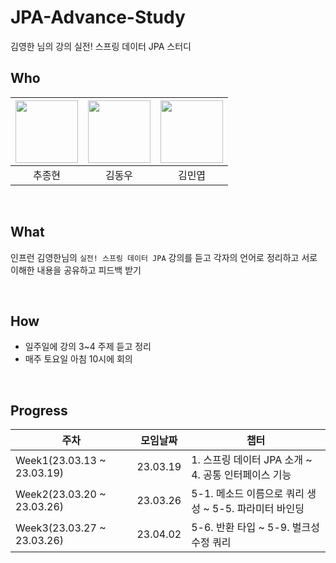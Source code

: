# JPA-Advance-Study
김영한 님의 강의 실전! 스프링 데이터 JPA 스터디

## Who

| [<img src="https://avatars.githubusercontent.com/jonghyunhub" width="100">](https://github.com/jonghyunhub) | [<img src="https://avatars.githubusercontent.com/wellbeing-dough" width="100">](https://github.com/wellbeing-dough) | [<img src="https://avatars.githubusercontent.com/alsduq1117" width="100">](https://github.com/alsduq1117) |
| :---------------------------------------------------------------------------------------------------: | :-----------------------------------------------------------------------------------------------------: | :-----------------------------------------------------------------------------------------------------: |
|                                                추종현                                                 |                                                 김동우                                                  |                                                김민엽                                                 

<br />

## What

인프런 김영한님의  `실전! 스프링 데이터 JPA` 강의를 듣고 각자의 언어로 정리하고 서로이해한 내용을 공유하고 피드백 받기

<br />

## How

- 일주일에 강의 3~4 주제 듣고  정리
- 매주 토요일 아침 10시에 회의

<br />

## Progress

| 주차                         | 모임날짜     | 챕터                          |
|----------------------------|----------|-----------------------------|
| Week1(23.03.13 ~ 23.03.19) | 23.03.19 | 1. 스프링 데이터 JPA 소개 ~  4. 공통 인터페이스 기능 |
| Week2(23.03.20 ~ 23.03.26) | 23.03.26 | 5-1. 메소드 이름으로 쿼리 생성  ~  5-5. 파라미터 바인딩  |
| Week3(23.03.27 ~ 23.03.26) | 23.04.02 | 5-6. 반환 타입  ~  5-9. 벌크성 수정 쿼리  |
